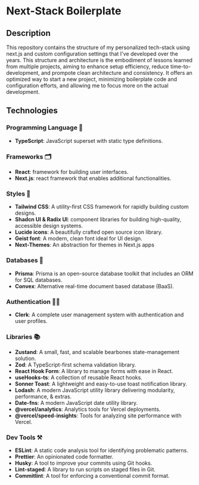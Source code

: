# Next-Stack Boilerplate

## Description

This repository contains the structure of my personalized tech-stack using next.js and custom configuration settings that I've developed over the years. This structure and architecture is the embodiment of lessons learned from multiple projects, aiming to enhance setup efficiency, reduce time-to-development, and prompote clean architecture and consistency. It offers an optimized way to start a new project, minimizing boilerplate code and configuration efforts, and allowing me to focus more on the actual development.

## Technologies

### Programming Language 🧬

- **TypeScript**: JavaScript superset with static type definitions.

### Frameworks 🗂

- **React**: framework for building user interfaces.
- **Next.js**: react framework that enables additional functionalities.

### Styles 🌈

- **Tailwind CSS**: A utility-first CSS framework for rapidly building custom designs.
- **Shadcn UI & Radix UI**: component libraries for building high-quality, accessible design systems.
- **Lucide icons**: A beautifully crafted open source icon library.
- **Geist font**: A modern, clean font ideal for UI design.
- **Next-Themes**: An abstraction for themes in Next.js apps

### Databases 📀

- **Prisma**: Prisma is an open-source database toolkit that includes an ORM for SQL databases.
- **Convex**: Alternative real-time document based database (BaaS).

### Authentication 🕵🏻

- **Clerk**: A complete user management system with authentication and user profiles.

### Libraries 📚

- **Zustand**: A small, fast, and scalable bearbones state-management solution.
- **Zod**: A TypeScript-first schema validation library.
- **React Hook Form**: A library to manage forms with ease in React.
- **useHooks-ts**: A collection of reusable React hooks.
- **Sonner Toast**: A lightweight and easy-to-use toast notification library.
- **Lodash**: A modern JavaScript utility library delivering modularity, performance, & extras.
- **Date-fns**: A modern JavaScript date utility library.
- **@vercel/analytics**: Analytics tools for Vercel deployments.
- **@vercel/speed-insights**: Tools for analyzing site performance with Vercel.

### Dev Tools ⚒️

- **ESLint**: A static code analysis tool for identifying problematic patterns.
- **Prettier**: An opinionated code formatter.
- **Husky**: A tool to improve your commits using Git hooks.
- **Lint-staged**: A library to run scripts on staged files in Git.
- **Commitlint**: A tool for enforcing a conventional commit format.
